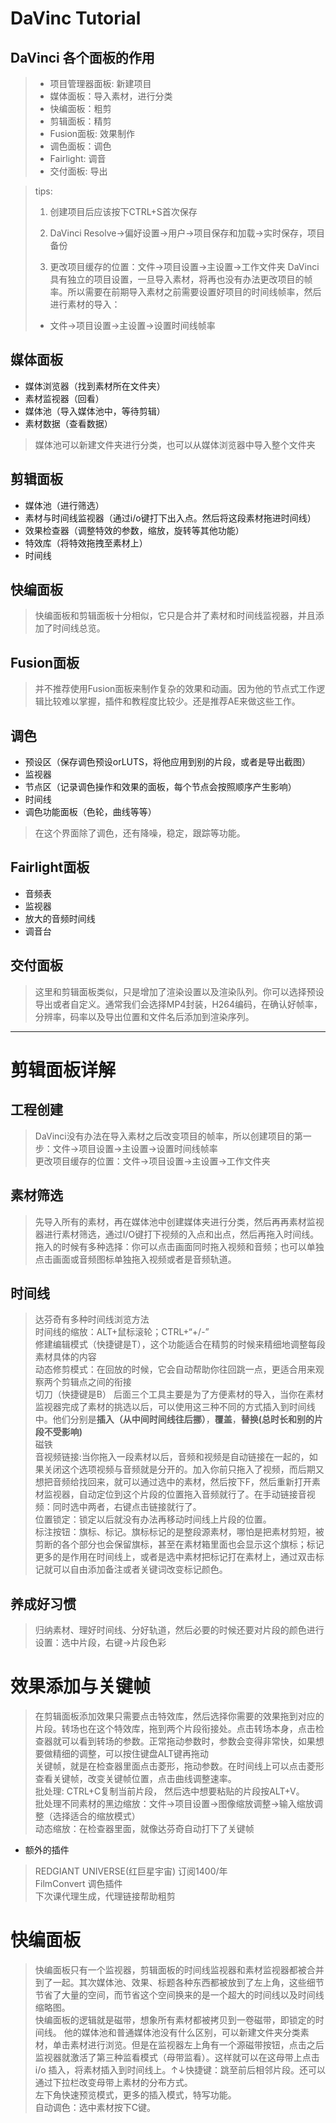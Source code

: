# DaVinc Tutorial
## DaVinci 各个面板的作用<br>
> * 项目管理器面板: 新建项目<br>
> * 媒体面板：导入素材，进行分类<br>
> * 快编面板：粗剪<br>
> * 剪辑面板：精剪<br>
> * Fusion面板: 效果制作<br>
> * 调色面板：调色<br>
> * Fairlight: 调音<br>
> * 交付面板: 导出<br>


> tips:
> 1. 创建项目后应该按下CTRL+S首次保存
>
> 2. DaVinci Resolve->偏好设置->用户->项目保存和加载->实时保存，项目备份
>
> 3. 更改项目缓存的位置：文件->项目设置->主设置->工作文件夹
> DaVinci具有独立的项目设置，一旦导入素材，将再也没有办法更改项目的帧率。所以需要在前期导入素材之前需要设置好项目的时间线帧率，然后进行素材的导入：<br>
> * 文件->项目设置->主设置->设置时间线帧率
## 媒体面板
* 媒体浏览器（找到素材所在文件夹）
* 素材监视器（回看）
* 媒体池（导入媒体池中，等待剪辑）
* 素材数据（查看数据）
> 媒体池可以新建文件夹进行分类，也可以从媒体浏览器中导入整个文件夹

## 剪辑面板
* 媒体池（进行筛选）
* 素材与时间线监视器（通过i/o键打下出入点。然后将这段素材拖进时间线）
* 效果检查器（调整特效的参数，缩放，旋转等其他功能）
* 特效库（将特效拖拽至素材上）
* 时间线

## 快编面板
> 快编面板和剪辑面板十分相似，它只是合并了素材和时间线监视器，并且添加了时间线总览。

## Fusion面板
> 并不推荐使用Fusion面板来制作复杂的效果和动画。因为他的节点式工作逻辑比较难以掌握，插件和教程度比较少。还是推荐AE来做这些工作。

## 调色
* 预设区（保存调色预设orLUTS，将他应用到别的片段，或者是导出截图）
* 监视器
* 节点区（记录调色操作和效果的面板，每个节点会按照顺序产生影响）
* 时间线
* 调色功能面板（色轮，曲线等等）
> 在这个界面除了调色，还有降噪，稳定，跟踪等功能。

## Fairlight面板
* 音频表
* 监视器
* 放大的音频时间线
* 调音台

## 交付面板
> 这里和剪辑面板类似，只是增加了渲染设置以及渲染队列。你可以选择预设导出或者自定义。通常我们会选择MP4封装，H264编码，在确认好帧率，分辨率，码率以及导出位置和文件名后添加到渲染序列。

---

# 剪辑面板详解
## 工程创建
> DaVinci没有办法在导入素材之后改变项目的帧率，所以创建项目的第一步：文件->项目设置->主设置->设置时间线帧率<br>
> 更改项目缓存的位置：文件->项目设置->主设置->工作文件夹<br>
## 素材筛选
> 先导入所有的素材，再在媒体池中创建媒体夹进行分类，然后再再素材监视器进行素材筛选，通过I/O键打下视频的入点和出点，然后再拖入时间线。拖入的时候有多种选择：你可以点击画面同时拖入视频和音频；也可以单独点击画面或音频图标单独拖入视频或者是音频轨道。<br>
## 时间线
> 达芬奇有多种时间线浏览方法<br>
> 时间线的缩放：ALT+鼠标滚轮；CTRL+“+/-”<br>
> 修建编辑模式（快捷键是T），这个功能适合在精剪的时候来精细地调整每段素材具体的内容<br>
> 动态修剪模式：在回放的时候，它会自动帮助你往回跳一点，更适合用来观察两个剪辑点之间的衔接<br>
> 切刀（快捷键是B）
> 后面三个工具主要是为了方便素材的导入，当你在素材监视器完成了素材的挑选以后，可以使用这三种不同的方式插入到时间线中。他们分别是**插入（从中间时间线往后挪）**，**覆盖**，**替换(总时长和别的片段不受影响)**<br>
> 磁铁<br>
> 音视频链接:当你拖入一段素材以后，音频和视频是自动链接在一起的，如果关闭这个选项视频与音频就是分开的。加入你前只拖入了视频，而后期又想把音频给找回来，就可以通过选中的素材，然后按下F，然后重新打开素材监视器，自动定位到这个片段的位置拖入音频就行了。在手动链接音视频：同时选中两者，右键点击链接就行了。<br>
> 位置锁定：锁定以后就没有办法再移动时间线上片段的位置。<br>
> 标注按钮：旗标、标记。旗标标记的是整段源素材，哪怕是把素材剪短，被剪断的各个部分也会保留旗标，甚至在素材箱里面也会显示这个旗标；标记更多的是作用在时间线上，或者是选中素材把标记打在素材上，通过双击标记就可以自由添加备注或者关键词改变标记颜色。<br>
## 养成好习惯
> 归纳素材、理好时间线、分好轨道，然后必要的时候还要对片段的颜色进行设置：选中片段，右键->片段色彩<br>


# 效果添加与关键帧
> 在剪辑面板添加效果只需要点击特效库，然后选择你需要的效果拖到对应的片段。转场也在这个特效库，拖到两个片段衔接处。点击转场本身，点击检查器就可以看到转场的参数。正常拖动参数时，参数会变得非常快，如果想要做精细的调整，可以按住键盘ALT键再拖动<br>
> 关键帧，就是在检查器里面点击菱形，拖动参数。在时间线上可以点击菱形查看关键帧，改变关键帧位置，点击曲线调整速率。<br>
> 批处理: CTRL+C复制当前片段， 然后选中想要粘贴的片段按ALT+V。<br>
> 批处理不同素材的黑边缩放：文件->项目设置->图像缩放调整->输入缩放调整（选择适合的缩放模式）<br>
> 动态缩放：在检查器里面，就像达芬奇自动打下了关键帧<br>
* 额外的插件
> REDGIANT UNIVERSE(红巨星宇宙) 订阅1400/年<br>
> FilmConvert 调色插件<br>
> 下次课代理生成，代理链接帮助粗剪

# 快编面板
> 快编面板只有一个监视器，剪辑面板的时间线监视器和素材监视器都被合并到了一起。其次媒体池、效果、标题各种东西都被放到了左上角，这些细节节省了大量的空间，而节省这个空间换来的是一个超大的时间线以及时间线缩略图。<br>
> 快编面板的逻辑就是磁带，想象所有素材都被拷贝到一卷磁带，即锁定的时间线。
> 他的媒体池和普通媒体池没有什么区别，可以新建文件夹分类素材，单击素材进行浏览。但是在监视器左上角有一个源磁带按钮，点击之后监视器就激活了第三种监看模式（母带监看）。这样就可以在这母带上点击i/o 插入，将素材插入到时间线上。↑↓快捷键：跳至前后相邻片段。还可以通过下拉栏改变母带上素材的分布方式。<br>
> 左下角快速预览模式，更多的插入模式，特写功能。<br>
> 自动调色：选中素材按下C键。<br>